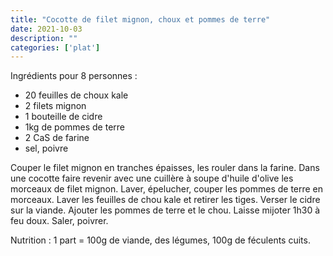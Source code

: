 ```yaml
---
title: "Cocotte de filet mignon, choux et pommes de terre"
date: 2021-10-03
description: ""
categories: ['plat']
---
```

Ingrédients pour 8 personnes :
- 20 feuilles de choux kale
- 2 filets mignon
- 1 bouteille de cidre
- 1kg de pommes de terre
- 2 CaS de farine
- sel, poivre

Couper le filet mignon en tranches épaisses, les rouler dans la farine.
Dans une cocotte faire revenir avec une cuillère à soupe d'huile d'olive les morceaux de filet mignon.
Laver, épelucher, couper les pommes de terre en morceaux.
Laver les feuilles de chou kale et retirer les tiges.
Verser le cidre sur la viande.
Ajouter les pommes de terre et le chou.
Laisse mijoter 1h30 à feu doux.
Saler, poivrer.

Nutrition : 1 part = 100g de viande, des légumes, 100g de féculents cuits.